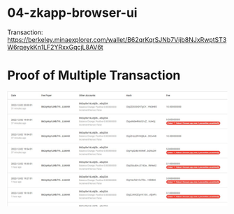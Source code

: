 # 04-zkapp-browser-ui
Transaction: https://berkeley.minaexplorer.com/wallet/B62qrKqrSJNb7Vijb8NJxRwptST3W6rqeykKn1LF2YRxxGqcjL8AV6t

# Proof of Multiple Transaction
![alt text](https://raw.githubusercontent.com/aldisatrioa/04-zkapp-browser-ui/main/blob/mina_proof.jpg)

